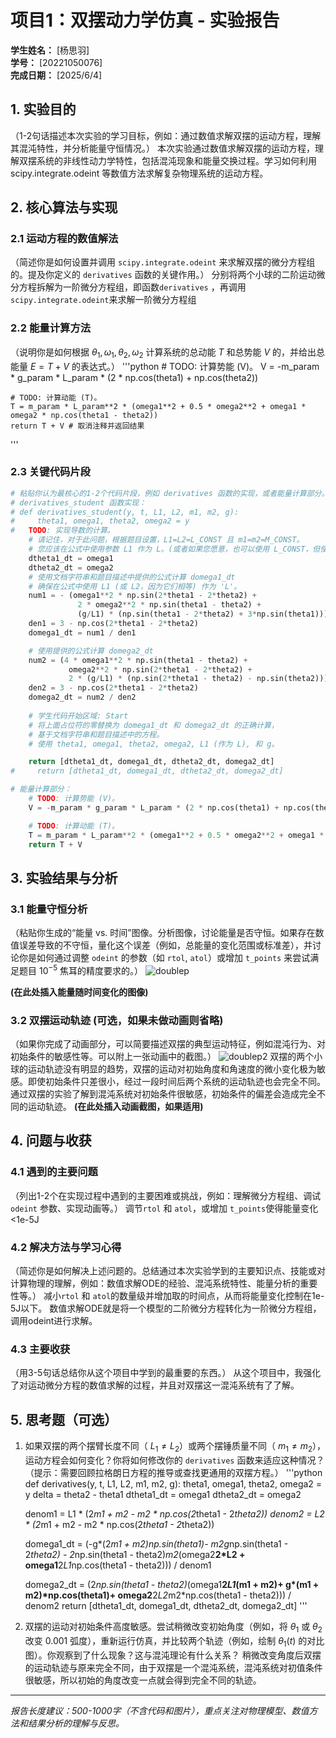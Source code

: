 # 项目1：双摆动力学仿真 - 实验报告

**学生姓名：** [杨思羽]  
**学号：** [20221050076]  
**完成日期：** [2025/6/4]

## 1. 实验目的
（1-2句话描述本次实验的学习目标，例如：通过数值求解双摆的运动方程，理解其混沌特性，并分析能量守恒情况。）
本次实验通过数值求解双摆的运动方程，理解双摆系统的非线性动力学特性，包括混沌现象和能量交换过程。学习如何利用 scipy.integrate.odeint 等数值方法求解复杂物理系统的运动方程。
## 2. 核心算法与实现

### 2.1 运动方程的数值解法
（简述你是如何设置并调用 `scipy.integrate.odeint` 来求解双摆的微分方程组的。提及你定义的 `derivatives` 函数的关键作用。）
分别将两个小球的二阶运动微分方程拆解为一阶微分方程组，即函数`derivatives` ，再调用`scipy.integrate.odeint`来求解一阶微分方程组
### 2.2 能量计算方法
（说明你是如何根据 $\theta_1, \omega_1, \theta_2, \omega_2$ 计算系统的总动能 $T$ 和总势能 $V$ 的，并给出总能量 $E = T+V$ 的表达式。）
'''python
    # TODO: 计算势能 (V)。
    V = -m_param * g_param * L_param * (2 * np.cos(theta1) + np.cos(theta2))

    # TODO: 计算动能 (T)。
    T = m_param * L_param**2 * (omega1**2 + 0.5 * omega2**2 + omega1 * omega2 * np.cos(theta1 - theta2))
    return T + V # 取消注释并返回结果
'''
### 2.3 关键代码片段
```python
# 粘贴你认为最核心的1-2个代码片段，例如 derivatives 函数的实现，或者能量计算部分。
# derivatives_student 函数实现：
# def derivatives_student(y, t, L1, L2, m1, m2, g):
#     theta1, omega1, theta2, omega2 = y
#   TODO: 实现导数的计算。
    # 请记住，对于此问题，根据题目设置，L1=L2=L_CONST 且 m1=m2=M_CONST。
    # 您应该在公式中使用参数 L1 作为 L。(或者如果您愿意，也可以使用 L_CONST，但使用参数是良好的编程习惯)
    dtheta1_dt = omega1
    dtheta2_dt = omega2
    # 使用文档字符串和题目描述中提供的公式计算 domega1_dt
    # 确保在公式中使用 L1 (或 L2，因为它们相等) 作为 'L'。
    num1 = - (omega1**2 * np.sin(2*theta1 - 2*theta2) + 
               2 * omega2**2 * np.sin(theta1 - theta2) + 
               (g/L1) * (np.sin(theta1 - 2*theta2) + 3*np.sin(theta1)))
    den1 = 3 - np.cos(2*theta1 - 2*theta2)
    domega1_dt = num1 / den1

    # 使用提供的公式计算 domega2_dt
    num2 = (4 * omega1**2 * np.sin(theta1 - theta2) + 
             omega2**2 * np.sin(2*theta1 - 2*theta2) + 
             2 * (g/L1) * (np.sin(2*theta1 - theta2) - np.sin(theta2)))
    den2 = 3 - np.cos(2*theta1 - 2*theta2)
    domega2_dt = num2 / den2
    
    # 学生代码开始区域: Start
    # 将上面占位符的零替换为 domega1_dt 和 domega2_dt 的正确计算，
    # 基于文档字符串和题目描述中的方程。
    # 使用 theta1, omega1, theta2, omega2, L1 (作为 L), 和 g。

    return [dtheta1_dt, domega1_dt, dtheta2_dt, domega2_dt]
#     return [dtheta1_dt, domega1_dt, dtheta2_dt, domega2_dt]

# 能量计算部分：
    # TODO: 计算势能 (V)。
    V = -m_param * g_param * L_param * (2 * np.cos(theta1) + np.cos(theta2))

    # TODO: 计算动能 (T)。
    T = m_param * L_param**2 * (omega1**2 + 0.5 * omega2**2 + omega1 * omega2 * np.cos(theta1 - theta2))
    return T + V 
```

## 3. 实验结果与分析

### 3.1 能量守恒分析
（粘贴你生成的“能量 vs. 时间”图像。分析图像，讨论能量是否守恒。如果存在数值误差导致的不守恒，量化这个误差（例如，总能量的变化范围或标准差），并讨论你是如何通过调整 `odeint` 的参数（如 `rtol`, `atol`）或增加 `t_points` 来尝试满足题目 $10^{-5}$ 焦耳的精度要求的。）
![doublep](https://github.com/user-attachments/assets/86abe410-982e-43f4-bbac-7ae37b31dd29)

**(在此处插入能量随时间变化的图像)**

### 3.2 双摆运动轨迹 (可选，如果未做动画则省略)
（如果你完成了动画部分，可以简要描述双摆的典型运动特征，例如混沌行为、对初始条件的敏感性等。可以附上一张动画中的截图。）
![doublep2](https://github.com/user-attachments/assets/022420f8-10b3-4e6d-a3c0-1b7a5d82105c)
双摆的两个小球的运动轨迹没有明显的趋势，双摆的运动对初始角度和角速度的微小变化极为敏感。即使初始条件只差很小，经过一段时间后两个系统的运动轨迹也会完全不同。通过双摆的实验了解到混沌系统对初始条件很敏感，初始条件的偏差会造成完全不同的运动轨迹。
**(在此处插入动画截图，如果适用)**

## 4. 问题与收获

### 4.1 遇到的主要问题
（列出1-2个在实现过程中遇到的主要困难或挑战，例如：理解微分方程组、调试 `odeint` 参数、实现动画等。）
调节`rtol` 和 `atol`，或增加 `t_points`使得能量变化<1e-5J
### 4.2 解决方法与学习心得
（简述你是如何解决上述问题的。总结通过本次实验学到的主要知识点、技能或对计算物理的理解，例如：数值求解ODE的经验、混沌系统特性、能量分析的重要性等。）
减小`rtol` 和 `atol`的数量级并增加取的时间点，从而将能量变化控制在1e-5J以下。
数值求解ODE就是将一个模型的二阶微分方程转化为一阶微分方程组，调用odeint进行求解。

### 4.3 主要收获
（用3-5句话总结你从这个项目中学到的最重要的东西。）
从这个项目中，我强化了对运动微分方程的数值求解的过程，并且对双摆这一混沌系统有了了解。
## 5. 思考题（可选）

1.  如果双摆的两个摆臂长度不同（ $L_1 \neq L_2$）或两个摆锤质量不同（ $m_1 \neq m_2$），运动方程会如何变化？你将如何修改你的 `derivatives` 函数来适应这种情况？（提示：需要回顾拉格朗日方程的推导或查找更通用的双摆方程。）
'''python
  def derivatives(y, t, L1, L2, m1, m2, g):
    theta1, omega1, theta2, omega2 = y
    delta = theta2 - theta1
    dtheta1_dt = omega1
    dtheta2_dt = omega2

    denom1 = L1 * (2*m1 + m2 - m2 * np.cos(2*theta1 - 2*theta2))
    denom2 = L2 * (2*m1 + m2 - m2 * np.cos(2*theta1 - 2*theta2))

    domega1_dt = (-g*(2*m1 + m2)*np.sin(theta1)- m2*g*np.sin(theta1 - 2*theta2)
        - 2*np.sin(theta1 - theta2)*m2*(omega2**2*L2 + omega1**2*L1*np.cos(theta1 - theta2))) / denom1

    domega2_dt = (2*np.sin(theta1 - theta2)*(omega1**2*L1*(m1 + m2)+ g*(m1 + m2)*np.cos(theta1)+ omega2**2*L2*m2*np.cos(theta1 - theta2))) / denom2
    return [dtheta1_dt, domega1_dt, dtheta2_dt, domega2_dt]
'''
3.  双摆的运动对初始条件高度敏感。尝试稍微改变初始角度（例如，将 $\theta_1$ 或 $\theta_2$ 改变 $0.001$ 弧度），重新运行仿真，并比较两个轨迹（例如，绘制 $\theta_1(t)$ 的对比图）。你观察到了什么现象？这与混沌理论有什么关系？
稍微改变角度后双摆的运动轨迹与原来完全不同，由于双摆是一个混沌系统，混沌系统对初值条件很敏感，所以初始的角度改变一点就会得到完全不同的轨迹。
---

_报告长度建议：500-1000字（不含代码和图片），重点关注对物理模型、数值方法和结果分析的理解与反思。_
